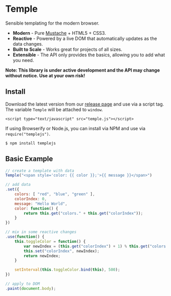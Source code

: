 # Temple

Sensible templating for the modern browser.

* __Modern__ - Pure [Mustache](http://mustache.github.io/) + HTML5 + CSS3.
* __Reactive__ - Powered by a live DOM that automatically updates as the data changes.
* __Built to Scale__ - Works great for projects of all sizes.
* __Extensible__ - The API only provides the basics, allowing you to add what you need.

__Note: This library is under active development and the API may change without notice. Use at your own risk!__

## Install

Download the latest version from our [release page](https://github.com/BeneathTheInk/Temple.js/releases) and use via a script tag. The variable `Temple` will be attached to `window`.

	<script type="text/javascript" src="temple.js"></script>

If using Browserify or Node.js, you can install via NPM and use via `require("templejs")`.

	$ npm install templejs

## Basic Example

```javascript
// create a template with data
Temple("<span style='color: {{ color }};'>{{ message }}</span>")

// add data
.set({
	colors: [ "red", "blue", "green" ],
	colorIndex: 0,
	message: "Hello World",
	color: function() {
		return this.get("colors." + this.get("colorIndex"));
	}
})

// mix in some reactive changes
.use(function() {
	this.toggleColor = function() {
		var newIndex = (this.get("colorIndex") + 1) % this.get("colors.length");
		this.set("colorIndex", newIndex);
		return newIndex;
	}

	setInterval(this.toggleColor.bind(this), 500);
})

// apply to DOM
.paint(document.body);
```